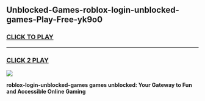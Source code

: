 
## Unblocked-Games-roblox-login-unblocked-games-Play-Free-yk9o0
<h3>
<a href="https://clearcache.space/e2bc6b?title=roblox-login-unblocked-games&ref=21A">CLICK TO PLAY</a></h3>
<hr>

<h3>
<a href="https://clearcache.space/e2bc6b?title=roblox-login-unblocked-games&ref=21A">CLICK 2 PLAY</a>
  
</h3>

<a href="https://clearcache.space/e2bc6b?title=roblox-login-unblocked-games&ref=21A"><img src="https://clearcache.store/games.png"></a>


**roblox-login-unblocked-games games unblocked: Your Gateway to Fun and Accessible Online Gaming**
